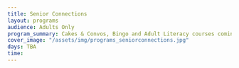 ```yaml
---
title: Senior Connections
layout: programs
audience: Adults Only
program_summary: Cakes & Convos, Bingo and Adult Literacy courses coming back soon!
cover_image: "/assets/img/programs_seniorconnections.jpg"
days: TBA
time: 
---
```


